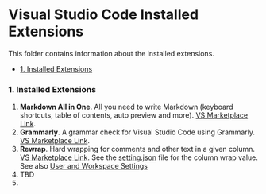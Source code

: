 # Visual Studio Code Installed Extensions <!-- omit from toc -->

This folder contains information about the installed extensions.  

- [1. Installed Extensions](#1-installed-extensions)

### 1. Installed Extensions

1. **Markdown All in One**. All you need to write Markdown (keyboard shortcuts,
   table of contents, auto preview and more). [VS Marketplace
   Link](https://marketplace.visualstudio.com/items?itemName=yzhang.markdown-all-in-one).
2. **Grammarly**. A grammar check for Visual Studio Code using Grammarly.
[VS Marketplace Link](https://marketplace.visualstudio.com/items?itemName=znck.grammarly).
3. **Rewrap**. Hard wrapping for comments and other text in a given column. [VS
   Marketplace
   Link](https://marketplace.visualstudio.com/items?itemName=stkb.rewrap). See
   the [setting.json](../Tools/.vscode/settings.json) file for the column wrap
   value. See also [User and Workspace Settings](https://code.visualstudio.com/docs/getstarted/settings)
4. TBD
5. 